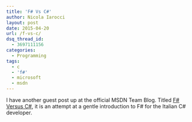 ```yaml
---
title: 'F# Vs C#'
author: Nicola Iarocci
layout: post
date: 2015-04-20
url: /f-vs-c/
dsq_thread_id:
  - 3697111156
categories:
  - Programming
tags:
  - c
  - 'f#'
  - microsoft
  - msdn
---
```

I have another guest post up at the official MSDN Team Blog. Titled [F# Versus C#][1], it is an attempt at a gentle introduction to F# for the Italian C# developer.

 [1]: http://blogs.msdn.com/b/italy/archive/2015/04/17/f-vs-c.aspx

